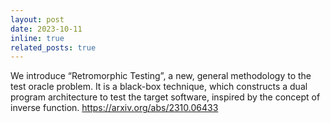 ```yaml
---
layout: post
date: 2023-10-11
inline: true
related_posts: true
---
```


We introduce “Retromorphic Testing”, a new, general methodology to the test oracle problem. It is a black-box technique, which constructs a dual program architecture to test the target software, inspired by the concept of inverse function. https://arxiv.org/abs/2310.06433

